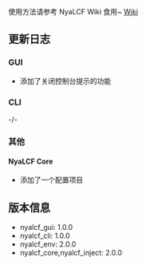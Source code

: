 使用方法请参考 NyaLCF Wiki 食用~ [Wiki](https://docs-nyalcf.1l1.icu)

## 更新日志

### GUI

- 添加了关闭控制台提示的功能

### CLI

-/-

### 其他

#### NyaLCF Core

- 添加了一个配置项目

## 版本信息

- nyalcf_gui: 1.0.0
- nyalcf_cli: 1.0.0
- nyalcf_env: 2.0.0
- nyalcf_core,nyalcf_inject: 2.0.0

<!-- Some change log here -->
